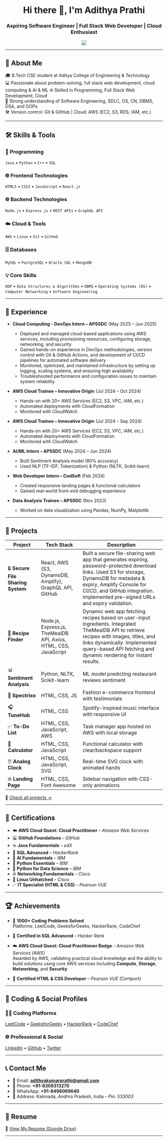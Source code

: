 <h1 align="center">Hi there 👋, I'm Adithya Prathi</h1>
<h3 align="center">Aspiring Software Engineer | Full Stack Web Developer | Cloud Enthusiast </h3>

<p align="center">
  <img src="https://readme-typing-svg.herokuapp.com?center=true&lines=Passionate+about+Software+Development+%26+Cloud;Full Stack Web+Developer+%7C+AWS+Explorer+%7C+ML+Learner;Always+Learning+New+Tech!&duration=8000&speed=70&width=500&height=45" />
</p>

---

## 📌 About Me

🎓 B.Tech CSE student at Aditya College of Engineering & Technology  
💻 Passionate about problem-solving, full stack web development, cloud computing & AI & ML
🌐 Skilled in Programming, Full Stack Web Development, Cloud   
🧠 Strong understanding of Software Engineering, SDLC, OS, CN, DBMS, DSA, and OOPs  
🛠️ Version control: Git & GitHub | Cloud: AWS (EC2, S3, RDS, IAM, etc.)

---

## 🛠 Skills & Tools

### 🚀 Programming
`Java` • `Python` • `C++` • `SQL`

### 🌐 Frontend Technologies
`HTML5` • `CSS3` • `JavaScript` • `React.js`

### 🌐 Backend Technologies
`Node.js` • `Express.js` • `REST APIs` • `GraphQL API`

### ☁️ Cloud & Tools
`AWS` • `Linux` • `Git` • `GitHub`

### 🗄️ Databases
`MySQL` • `PostgreSQL` • `Oracle SQL` • `MongoDB`

### 💡 Core Skills  
`OOP` • `Data Structures & Algorithms` • `DBMS` • `Operating Systems (OS)` • `Computer Networking` • `Software Engineering`

---

## 💼 Experience
- **Cloud Computing - DevOps Intern – APSSDC** (May 2025 – Jun 2025)  
  - Deployed and managed cloud-based applications using AWS services, including provisioning resources, configuring storage, networking, and security
  - Gained hands-on experience in DevOps methodologies, version control with Git & GitHub Actions, and development of CI/CD pipelines for automated software delivery
  - Monitored, optimized, and maintained infrastructure by setting up logging, scaling systems, and ensuring high availability
  - Troubleshooted performance and configuration issues to maintain system reliability

- **AWS Cloud Trainee – Innovative Origin** (Jul 2024 – Oct 2024)  
  - Hands-on with 20+ AWS Services (EC2, S3, VPC, IAM, etc.)
  - Automated deployments with CloudFormation  
  - Monitored with CloudWatch

- **AWS Cloud Trainee – Innovative Origin** (Jul 2024 – Sep 2024)  
  - Hands-on with 20+ AWS Services (EC2, S3, VPC, IAM, etc.)
  - Automated deployments with CloudFormation  
  - Monitored with CloudWatch  

- **AI/ML Intern – APSSDC** (May 2024 – Jun 2024)  
  - Built Sentiment Analysis model (80% accuracy)  
  - Used NLP (TF-IDF, Tokenization) & Python (NLTK, Scikit-learn)

- **Web Developer Intern – CodSoft** (Feb 2024)  
  - Created responsive landing pages & functional calculators  
  - Gained real-world front-end debugging experience

- **Data Analysis Trainee – APSSDC** (Nov 2023)  
  - Worked on data visualization using Pandas, NumPy, Matplotlib 

---

## 🌟 Projects

| Project | Tech Stack | Description |
|---------|------------|-------------|
| 🔒 **Secure File Sharing System** | React, AWS (S3, DynamoDB, Amplify), GraphQL API, GitHub | Built a secure file-sharing web app that generates expiring, password-protected download links. Used S3 for storage, DynamoDB for metadata & expiry, Amplify Console for CI/CD, and GitHub integration. Implemented pre-signed URLs and expiry validation. |
| 🍲 **Recipe Finder** | Node.js, Express.js, TheMealDB API, Axios, HTML, CSS, JavaScript | Dynamic web app fetching recipes based on user-input ingredients. Integrated TheMealDB API to retrieve recipes with images, titles, and links dynamically. Implemented query-based API fetching and dynamic rendering for instant results. |
| 📊 **Sentiment Analysis** | Python, NLTK, Scikit-learn | ML model predicting restaurant reviews sentiment |
| 🛒 **Spectrixo** | HTML, CSS, JS | Fashion e-commerce frontend with testimonials |
| 🎧 **TuneHub** | HTML, CSS | Spotify-inspired music interface with responsive UI |
| ✅ **To-Do List** | HTML, CSS, JavaScript, AWS | Task manager app hosted on AWS with local storage |
| 🔢 **Calculator** | HTML, CSS, JavaScript | Functional calculator with clear/backspace support |
| ⏰ **Analog Clock** | HTML, CSS, JavaScript, SVG | Real-time SVG clock with animated hands |
| 🌐 **Landing Page** | HTML, CSS, Font Awesome | Sidebar navigation with CSS-only animations |

🔗 [Check all projects →](https://github.com/ADITHYA2026/Projects)

---

## 📜 Certifications

- ☁️ **AWS Cloud Quest: Cloud Practitioner** – *Amazon Web Services*  
- 💻 **GitHub Foundations** – *GitHub*  
- ☕ **Java Fundamentals** – *edX*  
- 🧮 **SQL Advanced** – *HackerRank*  
- 🧠 **AI Fundamentals** – *IBM*  
- 🐍 **Python Essentials** – *IBM*  
- 🐍 **Python for Data Science** – *IBM*  
- 🌐 **Networking Fundamentals** – *Cisco*  
- 🐧 **Linux Unhatched** – *Cisco*  
- ✅ **IT Specialist (HTML & CSS)** – *Pearson VUE*  

---

## 🏆 Achievements

- 🧩 **1000+ Coding Problems Solved**  
  Platforms: LeetCode, GeeksforGeeks, HackerRank, CodeChef

- 📜 **Certified in SQL Advanced** – *Hacker Rank*  

- ☁️ **AWS Cloud Quest: Cloud Practitioner Badge** – *Amazon Web Services (AWS)*  
  Awarded by AWS, validating practical cloud knowledge and the ability to build solutions using core AWS services including **Compute**, **Storage**, **Networking**, and **Security**

- 📜 **Certified HTML & CSS Developer** – *Pearson VUE (Certiport)*  

---

## 🔗 Coding & Social Profiles

### 👨‍💻 Coding Platforms
[LeetCode](https://leetcode.com/ADITYA_PRATHI/) • [GeeksforGeeks](https://auth.geeksforgeeks.org/user/aditya_prathi2005) • [HackerRank](https://www.hackerrank.com/profile/22P31A0540) • [CodeChef](https://www.codechef.com/users/sriaditya2608)

### 🌐 Professional & Social
[LinkedIn](https://www.linkedin.com/in/adithyakumarprathi) • [GitHub](https://github.com/ADITHYA2026) • [Twitter](https://x.com/HereIsAdithya)

---

## 📞 Contact Me

- 📧 Email: **adithyakumarprathi@gmail.com**  
- 📱 Phone: **+91-8309313270**  
- 💬 WhatsApp: **+91-8498069640**  
- 📍 Address: Kakinada, Andhra Pradesh, India – *Pin: 533003*

---

## 📄 Resume

🔻 [View My Resume (Google Drive)](https://drive.google.com/file/d/12RfSmsSsGbS1r_z1pSv5aYxzstFaQzhY/view?usp=drive_link)

---
